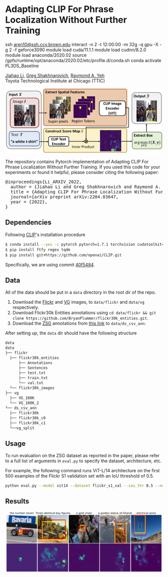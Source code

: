 # Adapting CLIP For Phrase Localization Without Further Training

ssh aren10@ssh.ccv.brown.edu
interact -n 2 -t 12:00:00 -m 32g -q gpu  -X -g 2 -f geforce3090
module load cuda/11.1.1
module load cudnn/8.2.0
module load anaconda/2020.02
source /gpfs/runtime/opt/anaconda/2020.02/etc/profile.d/conda.sh
conda activate PL3DS_Baseline

[Jiahao Li](https://www.linkedin.com/in/jiahaoli95/), [Greg Shakhnarovich](https://home.ttic.edu/~gregory/), [Raymond A. Yeh](https://raymond-yeh.com)<br/>
Toyota Technological Institute at Chicago (TTIC)<br/>

![Architecture](assets/architecture.png)

The repository contains Pytorch implementation of Adapting CLIP For Phrase Localization Without Further Training.
If you used this code for your experiments or found it helpful, please consider citing the following paper:

<pre>
@inproceedings{Li_ARXIV_2022,
  author = {Jiahao Li and Greg Shakhnarovich and Raymond A. Yeh},
  title = {Adapting CLIP For Phrase Localization Without Further Training},
  journal={arXiv preprint arXiv:2204.03647,
  year = {2022},
}
</pre>


## Dependencies
Following [CLIP](https://github.com/openai/CLIP)'s installation procedure
```bash
$ conda install --yes -c pytorch pytorch=1.7.1 torchvision cudatoolkit=11.0
$ pip install ftfy regex tqdm
$ pip install git+https://github.com/openai/CLIP.git
```
Specifically, we are using commit [40f5484](https://github.com/openai/CLIP/commit/40f5484c1c74edd83cb9cf687c6ab92b28d8b656).

## Data
All of the data should be put in a `data` directory in the root dir of the repo.

1. Download the [Flickr](http://shannon.cs.illinois.edu/DenotationGraph/) and [VG](https://visualgenome.org/api/v0/api_home.html) images, to `data/flickr` and `data/vg` respectively.
2. Download Flickr30k Entities annotations using `cd data/flickr && git clone https://github.com/BryanPlummer/flickr30k_entities.git`.
3. Download the [ZSG](https://github.com/TheShadow29/zsgnet-pytorch/blob/master/DATA_README.md) annotations from [this link](https://drive.google.com/open?id=1oZ5llnA4btD9LSmnSB0GaZtTogskLwCe) to `data/ds_csv_ann`:

After setting up, the `data` dir should have the following structure
```
data
data
├── flickr
  ├── flickr30k_entities
      ├── Annotations
      ├── Sentences
      ├── test.txt
      ├── train.txt
      └── val.txt
  └── flickr30k_images
├── vg
  ├── VG_100K
  └── VG_100K_2
└── ds_csv_ann
  ├── flickr30k
  ├── flickr30k_c0
  ├── flickr30k_c1
  └──vg_split
```

## Usage
To run evaluation on the ZSG dataset as reported in the paper, please refer to a full list of arguments in ``eval.py`` to specify the dataset, architecture, etc.

For example, the following command runs ViT-L/14 architecture on the first 500 examples of the Flickr S1 validation set with an IoU threshold of 0.5.
```bash
python eval.py --model vit14 --dataset flickr_s1_val --iou_thr 0.5 --num_samples 500
```
## Results
![Examples](assets/examples.png)
